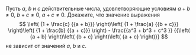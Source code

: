 Пусть $a$, $b$ и $c$ действительные числа, удовлетворяющие условиям $a+b\ne 0$, $b+c\ne  0$, $a+c\ne 0$. Докажите, что значение выражения  $$
\left( {1 + \frac{c}
{{a + b}}} \right)\left( {1 + \frac{a}
{{b + c}}} \right)\left( {1 + \frac{b}
{{a + c}}} \right) - \frac{{a^3  + b^3  + c^3 }}
{{\left( {a + b} \right)\left( {b + c} \right)\left( {a + c} \right)}}
$$
 не зависит от значений $a$, $b$ и $c$.